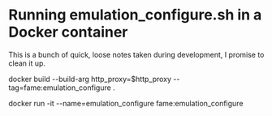 # Running emulation_configure.sh in a Docker container

This is a bunch of quick, loose notes taken during development, I promise
to clean it up.

docker build --build-arg http_proxy=$http_proxy --tag=fame:emulation_configure .

docker run -it --name=emulation_configure fame:emulation_configure


